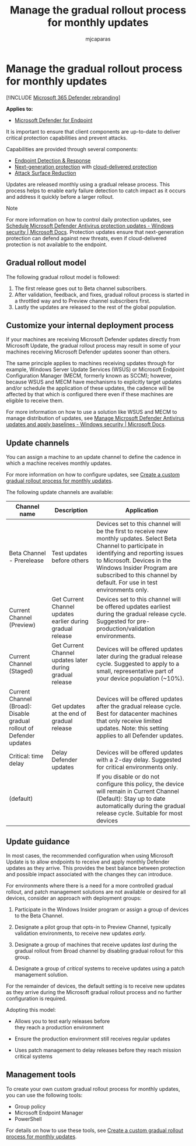 ﻿---
title: Manage the gradual rollout process for monthly updates
description: Learn about the gradual update process and controls 
keywords: update, update process, controls, release
search.product: eADQiWindows 10XVcnh
search.appverid: met150
ms.prod: m365-security
ms.mktglfcycl: deploy
ms.sitesec: library
ms.pagetype: security
f1.keywords:
- NOCSH
ms.author: macapara
author: mjcaparas
ms.localizationpriority: medium
manager: dansimp
audience: ITPro
ms.collection: 
- M365-security-compliance 
- m365initiative-m365-defender 
ms.topic: conceptual
ms.technology: m365d
---

#  Manage the gradual rollout process for monthly updates

[!INCLUDE [Microsoft 365 Defender rebranding](../../includes/microsoft-defender.md)]


**Applies to:**

- [Microsoft Defender for Endpoint](/microsoft-365/security/defender-endpoint/)


It is important to ensure that client components are up-to-date to deliver critical protection capabilities and prevent attacks. 

Capabilities are provided through several components: 

- [Endpoint Detection & Response](overview-endpoint-detection-response.md) 
- [Next-generation protection](microsoft-defender-antivirus-in-windows-10.md#microsoft-defender-antivirus-your-next-generation-protection) with [cloud-delivered protection](cloud-protection-microsoft-defender-antivirus.md) 
- [Attack Surface Reduction](overview-attack-surface-reduction.md)

Updates are released monthly using a gradual release process. This process helps to enable early failure detection to catch impact as it occurs and address it quickly before a larger rollout. 

> [!NOTE]
> For more information on how to control daily protection updates, see [Schedule Microsoft Defender Antivirus protection updates - Windows security | Microsoft Docs](manage-protection-update-schedule-microsoft-defender-antivirus.md). Protection updates ensure that next-generation protection can defend against new threats, even if cloud-delivered protection is not available to the endpoint. 

## Gradual rollout model 

The following gradual rollout model is followed:

1. The first release goes out to Beta channel subscribers.
2. After validation, feedback, and fixes,  gradual rollout process is started in a throttled way and to Preview channel subscribers first.
3. Lastly the updates are released to the rest of the global population. 


## Customize your internal deployment process 

If your machines are receiving Microsoft Defender updates directly from Microsoft Update, the gradual rollout process may result in some of your machines receiving Microsoft Defender updates sooner than others.  

The same principle applies to machines receiving updates through for example, Windows Server Update Services (WSUS) or Microsoft Endpoint Configuration Manager (MECM, formerly known as SCCM); however, because WSUS and MECM have mechanisms to explicitly target updates and/or schedule the application of these updates, the cadence will be affected by that which is configured there even if these machines are eligible to receive them. 

For more information on how to use a solution like WSUS and MECM to manage distribution of updates, see [Manage Microsoft Defender Antivirus updates and apply baselines - Windows security | Microsoft Docs](manage-updates-baselines-microsoft-defender-antivirus.md#product-updates).

## Update channels 
You can assign a machine to an update channel to define the cadence in which a machine receives monthly updates. 

For more information on how to configure updates, see [Create a custom gradual rollout process for monthly updates](configure-updates.md).

The following update channels are available: 

| Channel name  | Description  | Application  |
|-|-|-|
| Beta Channel - Prerelease  | Test updates before others  | Devices set to this channel will be the first to receive new monthly updates. Select Beta Channel to participate in identifying and reporting issues to Microsoft. Devices in the Windows Insider Program are subscribed to this channel by default. For use in test environments only.  |
| Current Channel (Preview)  | Get Current Channel updates earlier during gradual release  | Devices set to this channel will be offered updates earliest during the gradual release cycle. Suggested for pre-production/validation environments.  |
| Current Channel (Staged)  | Get Current Channel updates later during gradual release  | Devices will be offered updates later during the gradual release cycle. Suggested to apply to a small, representative part of your device population (~10%).  |
| Current Channel (Broad): Disable gradual rollout of Defender updates  | Get updates at the end of gradual release  | Devices will be offered updates after the gradual release cycle. Best for datacenter machines that only receive limited updates. Note: this setting applies to all Defender updates.  |
| Critical: time delay  | Delay Defender updates  | Devices will be offered updates with a 2-day delay. Suggested for critical environments only.  |
| (default)  |   | If you disable or do not configure this policy, the device will remain in Current Channel (Default): Stay up to date automatically during the gradual release cycle. Suitable for most devices  |                                                


## Update guidance

In most cases, the recommended configuration when using Microsoft Update is to
allow endpoints to receive and apply monthly Defender updates as they
arrive. This provides the best balance between protection and possible impact
associated with the changes they can introduce. 

For environments where there is a need for a more controlled gradual rollout,
and patch management solutions are not available or desired for all devices,
consider an approach with deployment groups: 

1.  Participate in the Windows Insider program or assign a group of devices to
    the Beta Channel. 

2.  Designate a pilot group that opts-in to Preview Channel, typically
    validation environments, to receive new updates *early.* 

3.  Designate a group of machines that receive updates *last* during the gradual
    rollout from Broad channel by disabling gradual rollout for this group. 

4.  Designate a group of *critical* systems to receive updates using a patch
    management solution. 

For the remainder of devices, the default setting is to receive new updates as
they arrive during the Microsoft gradual rollout process and no further
configuration is required. 

Adopting this model: 

-   Allows you to test early releases before
    they reach a production environment 

-   Ensure the production environment still receives regular updates 

-   Uses patch management to delay releases before they reach mission
    critical systems 


## Management tools
To create your own custom gradual rollout process for monthly updates, you can use the following tools:

- Group policy
- Microsoft Endpoint Manager
- PowerShell

For details on how to use these tools, see [Create a custom gradual rollout process for monthly updates](configure-updates.md).

